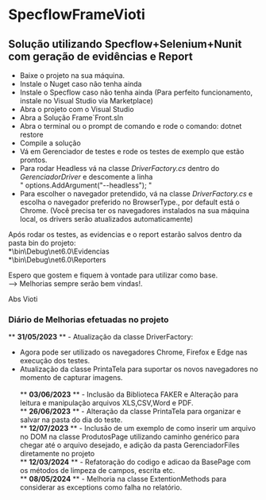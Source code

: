 # SpecflowFrameVioti

## Solução utilizando Specflow+Selenium+Nunit com geração de evidências e Report

- Baixe o projeto na sua máquina. 
- Instale o Nuget caso não tenha ainda
- Instale o Specflow caso não tenha ainda (Para perfeito funcionamento, instale no Visual Studio via Marketplace)
- Abra o projeto com o Visual Studio
- Abra a Solução Frame`Front.sln
- Abra o terminal ou o prompt de comando e rode o comando: dotnet restore
- Compile a solução
- Vá em Gerenciador de testes e rode os testes de exemplo que estão prontos.
- Para rodar Headless vá na classe *DriverFactory.cs* dentro do *GerenciadorDriver* e descomente a linha<br/> " options.AddArgument("--headless"); "
- Para escolher o navegador pretendido, vá na classe *DriverFactory.cs* e escolha o navegador preferido no BrowserType.<suaEscolhaNavegador>, por default está o Chrome. (Você precisa ter os navegadores instalados na sua máquina local, os drivers serão atualizados automaticamente)

Após rodar os testes, as evidencias e o report estarão salvos dentro da pasta bin do projeto:<br/>
*\bin\Debug\net6.0\Evidencias<br/>
*\bin\Debug\net6.0\Reporters

Espero que gostem e fiquem à vontade para utilizar como base.<br/>
--> Melhorias sempre serão bem vindas!. 

Abs
Vioti<br/>
  
  ### Diário de Melhorias efetuadas no projeto ###

** **31/05/2023** ** - Atualização da classe DriverFactory:<br/>
- Agora pode ser utilizado os navegadores Chrome, Firefox e Edge nas execução dos testes. <br/>
- Atualização da classe PrintaTela para suportar os novos navegadores no momento de capturar imagens.<br/>   
** **03/06/2023** ** - Inclusão da Biblioteca FAKER e Alteração para leitura e manipulação arquivos XLS,CSV,Word e PDF.<br/>
** **26/06/2023** ** - Alteração da classe PrintaTela para organizar e salvar na pasta do dia do teste.<br/>
** **12/07/2023** ** - Inclusão de um exemplo de como inserir um arquivo no DOM na classe ProdutosPage utilizando caminho genérico para chegar até o arquivo desejado, e adição da pasta GerenciadorFiles diretamente no projeto<br/>
** **12/03/2024** ** - Refatoração do codigo e adicao da BasePage com os métodos de limpeza de campos, escrita etc.<br/>
** **08/05/2024** ** - Melhoria na classe ExtentionMethods para considerar as exceptions como falha no relatório.<br/>



